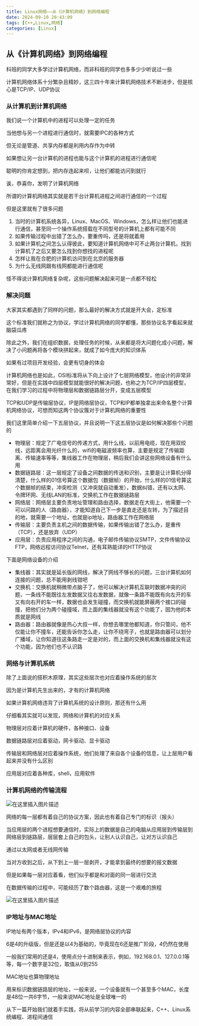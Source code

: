 ```yaml
---
title: Linux网络——从《计算机网络》到网络编程
date: 2024-09-10 20:43:09
tags: [C++,Linux,网络]
categories: [Linux]
---
```


## 从《计算机网络》到网络编程

科班的同学大多学过计算机网络，而非科班的同学也多多少少听说过一些

计算机网络体系十分繁杂且精妙，这三四十年来计算机网络技术不断进步，但是核心是TCP/IP、UDP协议

### 从计算机到计算机网络

我们说一个计算机中的进程可以处理一定的任务

当他想与另一个进程进行通信时，就需要IPC的各种方式

但无论是管道、共享内存都是利用内存作为中转

如果想让另一台计算机的进程也能与这个计算机的进程进行通信呢

聪明的你肯定想到，把内存连起来呗，让他们都能访问到就行

诶，恭喜你，发明了计算机网络

所谓的计算机网络其实就是若干台计算机进程之间进行通信的一个过程

但是这里就有了很多问题

1. 当时的计算机系统各异，Linux、MacOS、Windows，怎么样让他们也能进行通信，甚至同一个操作系统搭载在不同型号的计算机上都有可能不同
2. 如果传输过程中出错了怎么办，要重传吗，还是将就着用
3. 如果计算机之间怎么认得彼此，要知道计算机网络中可不止两台计算机，找到计算机了之后又要怎么找到你想找的进程呢
4. 怎样让我在合肥的计算机访问到在北京的服务器
5. 为什么无线网跟有线网都能进行通信呢

怪不得说计算机网络复杂呢，这些问题解决起来可是一点都不轻松

### 解决问题

大家其实都遇到了同样的问题，那么最好的解决方式就是开大会，定标准

这个标准我们就称之为协议，学过计算机网络的同学都懂，那些协议名字看起来就脑袋瓜疼

除此之外，我们在组织数据，处理任务的时候，从来都是将大问题化成小问题，解决了小问题再将各个模块拼起来，就成了如今庞大的知识体系

如果有过项目开发经验，会更有切身的体会

计算机网络也是如此，OSI标准将从下向上设计了七层网络模型，他设计的非常非常好，但是在实践中四层模型就能很好的解决问题，也称之为TCP/IP四层模型，在我们学习的过程中将物理层和数据链路层分开，变成五层模型

TCP和UDP是传输层协议，IP是网络层协议，TCP和IP都单独拿出来命名整个计算机网络协议，可想而知这两个协议簇对于计算机网络的重要性

我们这里简单介绍一下五层协议，并且说明一下这五层协议是如何解决那些个问题的

* 物理层：规定了广电信号的传递方式，用什么线，以前用电缆，现在用双绞线，远距离会用光纤什么的，wifi的电磁波频率也算，主要是规定了传输距离、传输速率等等，集线器工作在物理层，稍后我们会讲这些网络设备有什么用
* 数据链路层：这一层规定了设备之间数据的传送和识别，主要是让计算机分得清楚，什么样的01信号算这个数据包（数据帧）的开始，什么样的01信号算这个数据帧的结束，冲突检测（又冲突就自动重发），数据纠错，还有以太网、令牌环网、无线LAN的标准，交换机工作在数据链路层
* 网络层：网络层主要负责地址管理和路由选择，数据走在大街上，他需要一个可以问路的人（路由器），才能知道自己下一步是直走还是左转，为了描述目的地，就需要一个地址，也就是ip地址，路由器工作在网络层
* 传输层：主要负责主机之间的数据传输，如果传输出错了怎么办，是重传（TCP），还是放弃（UDP）
* 应用层：负责应用程序之间的沟通，电子邮件传输协议SMTP，文件传输协议FTP，网络远程访问协议Telnet，还有耳熟能详的HTTP协议

下面是网络设备的介绍

* 集线器：其实就是延长版的网线，解决了网线不够长的问题，三台计算机如何连接的问题，总不能用剥线钳吧
* 交换机：交换机就稍微带点脑子了，他可以解决计算机互联时数据冲突的问题，一条线不能既往左发数据又往右发数据，就像一条路不能既有向左开的车又有向右开的车一样，数据也会发生碰撞，而交换机就能屏蔽两个接口的碰撞，把他们分为两个碰撞域，而上面的集线器就没有这个功能了，因为他的本质就是网线
* 路由器：路由器就像是热心大叔一样，你想去哪里他都知道，你只管问，他不仅能让你不撞车，还能告诉你怎么走，让你不绕弯子，也就是路由器可以划分广播域，让你知道往这条路走一定是对的，而上面的交换机和集线器就没有这个功能，因为他们也不认识路

### 网络与计算机系统

除了上面说的搭积木原理，其实这些层次也对应着操作系统的层次

因为是计算机先生出来的，才有的计算机网络

如果计算机网络违背了计算机系统的设计原则，那还有什么用

仔细看其实就可以发现，网络和计算机的对应关系

物理层对应着计算机的硬件，各种接口、设备

数据链路层对应着驱动，网卡驱动、显卡驱动

传输层和网络层对应着操作系统，他们处理了来自各个设备的信息，让上层用户看起来并没有什么区别

应用层对应着各种库，shell，应用软件

### 计算机网络的传输流程

![在这里插入图片描述](https://i-blog.csdnimg.cn/blog_migrate/4c82c0eda2904ff912f80e9531065753.png)

网络的每一层都有着自己的协议方案，因此也有着自己专门的标识（报头）

当应用层的两个进程想要通信时，实际上的数据是自己的电脑从应用层到传输层到网络层到链路层，层层套上自己的包头，让别人认识自己，让对方认识自己

通过以太网或者无线网传输

当对方收到之后，从下到上一层一层剥开，才能拿到最终的想要的报文数据

但是如果每一层对应着看，他们似乎都是和对面的同一层进行交流

在数据传输的过程中，可能经历了数个路由器，这是一个艰难的旅程

![在这里插入图片描述](https://i-blog.csdnimg.cn/blog_migrate/4c492fc61559a6baf2e9568dc4b96795.png)

### IP地址与MAC地址

IP地址有两个版本，IPv4和IPv6，是网络层协议的内容

6是4的升级版，但是还是以4为基础的，毕竟现在6还是推广阶段，4仍然在使用

一般我们常用的还是4，使用点分十进制来表示，例如，192.168.0.1、127.0.0.1等等，每一个数字是32位，取值从0到255

MAC地址也算物理地址

用来标识数据链路层的地址，一般来说，一个设备就有一个甚至多个MAC，长度是48位一共6字节，一般来说MAC地址是全球唯一的

从下一篇开始我们就着手实践，将从前学习的内容全部串联起来，C++、Linux系统编程、进程间通信

